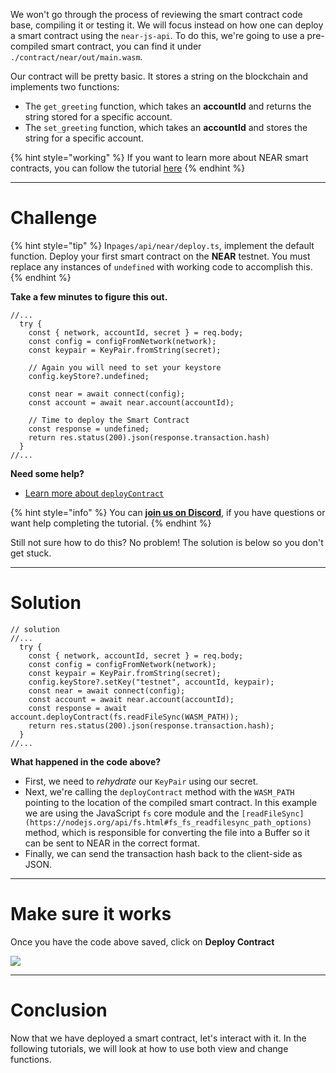We won't go through the process of reviewing the smart contract code base, compiling it or testing it. We will focus instead on how one can deploy a smart contract using the `near-js-api`. To do this, we're going to use a pre-compiled smart contract, you can find it under `./contract/near/out/main.wasm`.

Our contract will be pretty basic. It stores a string on the blockchain and implements two functions:
* The `get_greeting` function, which takes an **accountId** and returns the string stored for a specific account.
* The `set_greeting` function, which takes an **accountId** and stores the string for a specific account.

{% hint style="working" %}
If you want to learn more about NEAR smart contracts, you can follow the tutorial [here](https://learn.figment.io/tutorials/write-and-deploy-a-smart-contract-on-near)
{% endhint %}

----------------------------------

# Challenge

{% hint style="tip" %}
In`pages/api/near/deploy.ts`, implement the default function. Deploy your first smart contract on the **NEAR** testnet. You must replace any instances of `undefined` with working code to accomplish this.
{% endhint %}

**Take a few minutes to figure this out.**

```tsx
//...
  try {
    const { network, accountId, secret } = req.body;
    const config = configFromNetwork(network);
    const keypair = KeyPair.fromString(secret);

    // Again you will need to set your keystore
    config.keyStore?.undefined;

    const near = await connect(config);
    const account = await near.account(accountId);

    // Time to deploy the Smart Contract
    const response = undefined;
    return res.status(200).json(response.transaction.hash)
  }
//...
```

**Need some help?**
* [Learn more about `deployContract`](https://near.github.io/near-api-js/classes/account.account-1.html#deploycontract)  

{% hint style="info" %}
You can [**join us on Discord**](https://figment.io/devchat), if you have questions or want help completing the tutorial.
{% endhint %}

Still not sure how to do this? No problem! The solution is below so you don't get stuck.

----------------------------------

# Solution

```tsx
// solution
//...
  try {
    const { network, accountId, secret } = req.body;
    const config = configFromNetwork(network);
    const keypair = KeyPair.fromString(secret);
    config.keyStore?.setKey("testnet", accountId, keypair);
    const near = await connect(config);
    const account = await near.account(accountId);
    const response = await account.deployContract(fs.readFileSync(WASM_PATH));
    return res.status(200).json(response.transaction.hash);
  }
//...
```

**What happened in the code above?**

* First, we need to *rehydrate* our `KeyPair` using our secret.
* Next, we're calling the `deployContract` method with the `WASM_PATH` pointing to the location of the compiled smart contract. In this example we are using the JavaScript `fs` core module and the `[readFileSync](https://nodejs.org/api/fs.html#fs_fs_readfilesync_path_options)` method, which is responsible for converting the file into a Buffer so it can be sent to NEAR in the correct format. 
* Finally, we can send the transaction hash back to the client-side as JSON.

----------------------------------

# Make sure it works

Once you have the code above saved, click on **Deploy Contract**

![](../../../.gitbook/assets/pathways/near/near-deploy.gif)

----------------------------------

# Conclusion
Now that we have deployed a smart contract, let's interact with it. In the following tutorials, we will look at how to use both view and change functions.
